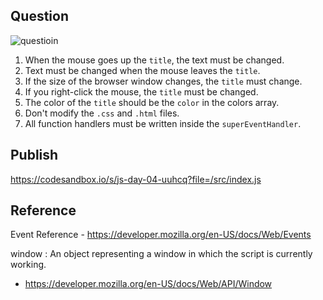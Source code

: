 ## Question

![questioin](https://user-images.githubusercontent.com/84453688/153357300-f6e69bbc-e948-4320-b258-83b0a06c3b96.gif)

1. When the mouse goes up the `title`, the text must be changed.
2. Text must be changed when the mouse leaves the `title`.
3. If the size of the browser window changes, the `title` must change.
4. If you right-click the mouse, the `title` must be changed.
5. The color of the `title` should be the `color` in the colors array.
6. Don't modify the `.css` and `.html` files.
7. All function handlers must be written inside the `superEventHandler`.

## Publish
https://codesandbox.io/s/js-day-04-uuhcq?file=/src/index.js

## Reference

Event Reference - https://developer.mozilla.org/en-US/docs/Web/Events

window : An object representing a window in which the script is currently working.
- https://developer.mozilla.org/en-US/docs/Web/API/Window
